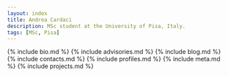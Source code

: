 ```yaml
---
layout: index
title: Andrea Cardaci
description: MSc student at the University of Pisa, Italy.
tags: [MSc, Pisa]
---
```


{% include bio.md %}
{% include advisories.md %}
{% include blog.md %}
{% include contacts.md %}
{% include profiles.md %}
{% include meta.md %}
{% include projects.md %}
